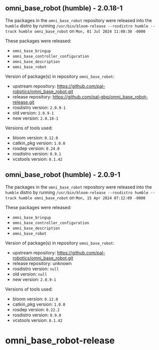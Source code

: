 ## omni_base_robot (humble) - 2.0.18-1

The packages in the `omni_base_robot` repository were released into the `humble` distro by running `/usr/bin/bloom-release --rosdistro humble --track humble omni_base_robot` on `Mon, 01 Jul 2024 11:08:30 -0000`

These packages were released:
- `omni_base_bringup`
- `omni_base_controller_configuration`
- `omni_base_description`
- `omni_base_robot`

Version of package(s) in repository `omni_base_robot`:

- upstream repository: https://github.com/pal-robotics/omni_base_robot.git
- release repository: https://github.com/pal-gbp/omni_base_robot-release.git
- rosdistro version: `2.0.9-1`
- old version: `2.0.9-1`
- new version: `2.0.18-1`

Versions of tools used:

- bloom version: `0.12.0`
- catkin_pkg version: `1.0.0`
- rosdep version: `0.24.0`
- rosdistro version: `0.9.1`
- vcstools version: `0.1.42`


## omni_base_robot (humble) - 2.0.9-1

The packages in the `omni_base_robot` repository were released into the `humble` distro by running `/usr/bin/bloom-release --rosdistro humble --track humble omni_base_robot` on `Mon, 15 Apr 2024 07:12:09 -0000`

These packages were released:
- `omni_base_bringup`
- `omni_base_controller_configuration`
- `omni_base_description`
- `omni_base_robot`

Version of package(s) in repository `omni_base_robot`:

- upstream repository: https://github.com/pal-robotics/omni_base_robot.git
- release repository: unknown
- rosdistro version: `null`
- old version: `null`
- new version: `2.0.9-1`

Versions of tools used:

- bloom version: `0.12.0`
- catkin_pkg version: `1.0.0`
- rosdep version: `0.22.2`
- rosdistro version: `0.9.0`
- vcstools version: `0.1.42`


# omni_base_robot-release
